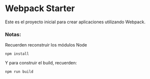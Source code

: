 # Webpack Starter

Este es el proyecto inicial para crear aplicaciones utilizando Webpack.

### Notas:
Recuerden reconstruir los módulos Node
```
npm install
```

Y para construir el build, recuerden:
```
npm run build
```

